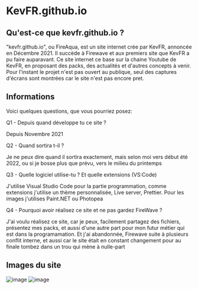 # KevFR.github.io
<h2> Qu'est-ce que kevfr.github.io ? </h2>

"kevfr.github.io", ou FireAqua, est un site internet crée par KevFR, annoncée en Décembre 2021. Il succède à Firewave et aux premiers site que KevFR a pu faire auparavant. Ce site internet ce base sur la chaine Youtube de KevFR, en proposant des packs, des actualités et d'autres concepts à venir. Pour l'instant le projet n'est pas ouvert au publique, seul des captures d'écrans sont montrées car le site n'est pas encore pret.

<h2> Informations </h2>

Voici quelques questions, que vous pourriez posez:

Q1 - Depuis quand développe tu ce site ?

Depuis Novembre 2021 

Q2 - Quand sortira t-il ?

Je ne peux dire quand il sortira exactement, mais selon moi vers début été 2022, ou si je bosse plus que prévu, vers le milieu du printemps

Q3 - Quelle logiciel utilise-tu ? Et quelle extensions (VS:Code)

J'utilise Visual Studio Code pour la partie programmation, comme extensions j'utilise un thème personnalisée, Live server, Prettier. Pour les images j'utilises Paint.NET ou Photopea

Q4 - Pourquoi avoir réalisez ce site et ne pas gardez FireWave ?

J'ai voulu réalisez ce site, car je peux, facilement partagez des fichiers, présentez mes packs, et aussi d'une autre part pour mon futur métier qui est dans la programamation. Et j'ai abandonnée, Firewave suite à plusieurs conflit interne, et aussi car le site était en constant changement pour au finale tombez dans un trou qui mène à nulle-part

<h2> Images du site </h2>

![image](https://user-images.githubusercontent.com/70813133/145669610-b4676765-5a72-4bc4-93ef-4dd2815e85e3.png)
![image](https://user-images.githubusercontent.com/70813133/145669625-544b739a-fbdf-44b5-b1a7-e03aca82100d.png)

